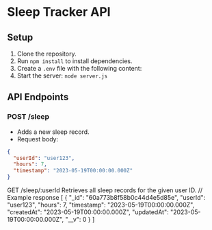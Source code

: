 # Sleep Tracker API

## Setup

1. Clone the repository.
2. Run `npm install` to install dependencies.
3. Create a `.env` file with the following content:
4. Start the server: `node server.js`

## API Endpoints

### POST /sleep

- Adds a new sleep record.
- Request body:

```json
{
  "userId": "user123",
  "hours": 7,
  "timestamp": "2023-05-19T00:00:00.000Z"
}
```

GET /sleep/:userId
Retrieves all sleep records for the given user ID.
// Example response
[
{
"_id": "60a773b8f58b0c44d4e5d85e",
"userId": "user123",
"hours": 7,
"timestamp": "2023-05-19T00:00:00.000Z",
"createdAt": "2023-05-19T00:00:00.000Z",
"updatedAt": "2023-05-19T00:00:00.000Z",
"__v": 0
}
]
